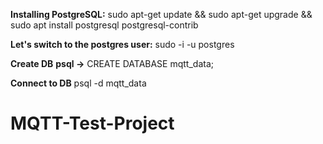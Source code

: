 **Installing PostgreSQL:**
sudo apt-get update && sudo apt-get upgrade && sudo apt install postgresql postgresql-contrib

**Let's switch to the postgres user:**
sudo -i -u postgres

**Create DB**
**psql ->**
CREATE DATABASE mqtt_data;

**Connect to DB**
psql -d mqtt_data

# MQTT-Test-Project

